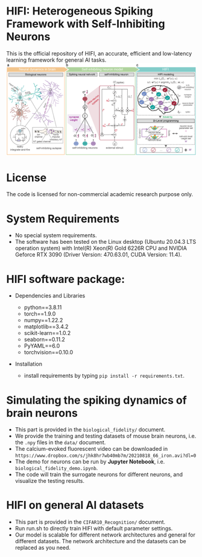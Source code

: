 # HIFI: Heterogeneous Spiking Framework with Self-Inhibiting Neurons
This is the official repository of HIFI, an accurate, efficient and low-latency learning framework for general AI tasks.
![image](https://github.com/deng-ai-lab/HIFI/blob/main/Overview%20of%20HIFI/overview.png)
# License
The code is licensed for non-commercial academic research purpose only.
# System Requirements
 * No special system requirements.
 * The software has been tested on the Linux desktop (Ubuntu 20.04.3 LTS operation system) with Intel(R) Xeon(R) Gold 6226R CPU and NVIDIA Geforce RTX 3090 (Driver Version: 470.63.01, CUDA Version: 11.4).
# HIFI software package:
 * Dependencies and Libraries
   - python==3.8.11
   - torch==1.9.0
   - numpy==1.22.2
   - matplotlib==3.4.2
   - scikit-learn==1.0.2
   - seaborn==0.11.2
   - PyYAML==6.0
   - torchvision==0.10.0

 * Installation
   - install requirements by typing `pip install -r requirements.txt`.
# Simulating the spiking dynamics of brain neurons
   * This part is provided in the `biological_fidelity/` document.
   * We provide the training and testing datasets of mouse brain neurons, i.e. the `.npy` files in the `data/` document.
   * The calcium-evoked fluorescent video can be downloaded in `https://www.dropbox.com/s/jhk8hr7wb40mb7m/20210818_66_iron.avi?dl=0`
   * The demo for neurons can be run by **Jupyter Notebook**, i.e. `biological_fidelity_demo.ipynb`.
   * The code will train the surrogate neurons for different neurons, and visualize the testing results.
#  HIFI on general AI datasets
   * This part is provided in the `CIFAR10_Recognition/` document.
   * Run run.sh to directly train HlFl with default parameter settings.
   * Our model is scalable for different network architectures and general for different datasets. The network architecture and the datasets can be replaced as you need.
